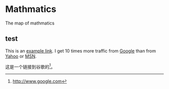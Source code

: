 # Mathmatics
The map of mathmatics
## test
This is an [example link](http://example.com/).
I get 10 times more traffic from [Google][1] than from [Yahoo][2] or [MSN][3].  

[1]: http://google.com/        "Google" 
[2]: http://search.yahoo.com/  "Yahoo Search" 
[3]: http://search.msn.com/    "MSN Search"


这是一个链接到谷歌的[^1]。

[^1]: http://www.google.com
